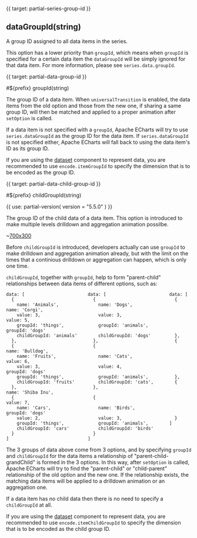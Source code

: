 
{{ target: partial-series-group-id }}

## dataGroupId(string)

A group ID assigned to all data items in the series.

This option has a lower priority than `groupId`, which means when `groupId` is specified for a certain data item the `dataGroupId` will be simply ignored for that data item. For more information, please see `series.data.groupId`.


{{ target: partial-data-group-id }}

#${prefix} groupId(string)

The group ID of a data item. When `universalTransition` is enabled, the data items from the old option and those from the new one, if sharing a same group ID, will then be matched and applied to a proper animation after `setOption` is called.

If a data item is not specified with a `groupId`, Apache ECharts will try to use `series.dataGroupId` as the group ID for the data item. If `series.dataGroupId` is not specified either, Apache ECharts will fall back to using the data item's ID as its group ID.

If you are using the [dataset](~dataset) component to represent data, you are recommended to use `encode.itemGroupId` to specify the dimension that is to be encoded as the group ID.


{{ target: partial-data-child-group-id }}

#${prefix} childGroupId(string)

{{ use: partial-version(
    version = "5.5.0"
) }}

The group ID of the child data of a data item. This option is introduced to make multiple levels drilldown and aggregation animation possilbe.

~[700x300](${galleryViewPath}doc-example/bar-drilldown&edit=1&reset=1)

Before `childGroupId` is introduced, developers actually can use `groupId` to make drilldown and aggregation animation already, but with the limit on the times that a continious drilldown or aggregation can happen, which is only one time.

`childGroupId`, together with `groupId`, help to form "parent-child" relationships between data items of different options, such as:

```text
data: [                        data: [                        data: [
  {                              {                              {
    name: 'Animals',               name: 'Dogs',                  name: 'Corgi',
    value: 3,                      value: 3,                      value: 5,
    groupId: 'things',             groupId: 'animals',            groupId: 'dogs'
    childGroupId: 'animals'        childGroupId: 'dogs'         },
  },                             },                             {
  {                              {                                name: 'Bulldog',
    name: 'Fruits',                name: 'Cats',                  value: 6,
    value: 3,                      value: 4,                      groupId: 'dogs'
    groupId: 'things',             groupId: 'animals',          },
    childGroupId: 'fruits'         childGroupId: 'cats',        {
  },                             },                               name: 'Shiba Inu',
  {                              {                                value: 7,
    name: 'Cars',                  name: 'Birds',                 groupId: 'dogs'
    value: 2,                      value: 3,                    }
    groupId: 'things',             groupId: 'animals',        ]
    childGroupId: 'cars'           childGroupId: 'birds'
  }                              }
]                              ]
```

The 3 groups of data above come from 3 options, and by specifying `groupId` and `childGroupId` for the data items a relationship of "parent-child-grandChild" is formed in the 3 options. In this way,  after `setOption` is called, Apache ECharts will try to find the "parent-child" or "child-parent" relationship of the old option and the new one. If the relationship exists, the matching data items will be applied to a drilldown animation or an aggregation one.

If a data item has no child data then there is no need to specify a `childGroupId` at all.

If you are using the [dataset](~dataset) component to represent data, you are recommended to use `encode.itemChildGroupId` to specify the dimension that is to be encoded as the child group ID.
